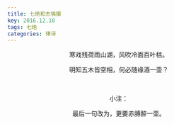 ```yaml
---
title: 七绝和志强摄
key: 2016.12.10
tags: 七绝
categories: 律诗
---
```


<p align="center">寒戏残荷雨山湖，风吹冷面百叶枯。
</p>
<p align="center">明知五木皆空相，何必随缘酒一壶？
</p>
<p align="center"></br>
</p>
<p align="center">小注：
</p>
<p align="center">最后一句改为，更要赤膊醉一壶。
</p>
<p align="center"></br>
</p>

